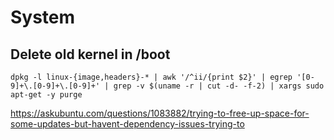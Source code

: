 # System

## Delete old kernel in /boot 

```
dpkg -l linux-{image,headers}-* | awk '/^ii/{print $2}' | egrep '[0-9]+\.[0-9]+\.[0-9]+' | grep -v $(uname -r | cut -d- -f-2) | xargs sudo apt-get -y purge
```


https://askubuntu.com/questions/1083882/trying-to-free-up-space-for-some-updates-but-havent-dependency-issues-trying-to
